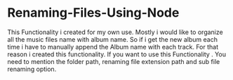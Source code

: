 # Renaming-Files-Using-Node
This Functionality i created for my own use. Mostly i would like to organize all the music files name with album name. So if i get the new album each time i have to manually append the Album name with each track. For that reason i created this functionality. If you want to use this Functionality . You need to mention the folder path, renaming file extension path and sub file renaming option. 
